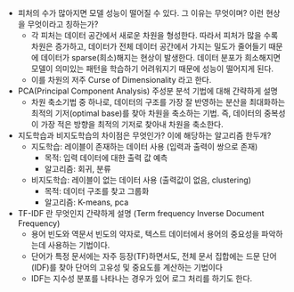 
- 피처의 수가 많아지면 모델 성능이 떨어질 수 있다. 그 이유는 무엇이며? 이런 현상을 무엇이라고 칭하는가? 
	- 각 피처는 데이터 공간에서 새로운 차원을 형성한다. 따라서 피처가 많을 수록 차원은 증가하고, 데이터가 전체 데이터 공간에서 가지는 밀도가 줄어들기 때문에 데이터가 sparse(희소)해지는 현상이 발생한다. 데이터 분포가 희소해지면 모델이 의미있는 패턴을 학습하기 어려워지기 때문에 성능이 떨어지게 된다.
	- 이를 차원의 저주 Curse of Dimensionality 라고 한다.
- PCA(Principal Component Analysis) 주성분 분석 기법에 대해 간략하게 설명
	- 차원 축소기법 중 하나로, 데이터의 구조를 가장 잘 반영하는 분산을 최대화하는 최적의 기저(optimal base)를 찾아 차원을 축소하는 기법. 즉, 데이터의 중복성이 가장 적은 방향을 최적의 기저로 찾아내 차원을 축소한다.
- 지도학습과 비지도학습의 차이점은 무엇인가? 이에 해당하는 알고리즘 한두개?
	- 지도학습: 레이블이 존재하는 데이터 사용 (입력과 출력이 쌍으로 존재)
		- 목적: 입력 데이터에 대한 출력 값 예측
		- 알고리즘: 회귀, 분류
	- 비지도학습: 레이블이 없는 데이터 사용 (출력값이 없음, clustering)
		- 목적: 데이터 구조를 찾고 그룹화
		- 알고리즘: K-means, pca
- TF-IDF 란 무엇인지 간략하게 설명 (Term frequency Inverse Document Frequency)
	- 용어 빈도와 역문서 빈도의 약자로, 텍스트 데이터에서 용어의 중요성을 파악하는데 사용하는 기법이다.
	- 단어가 특정 문서에는 자주 등장(TF)하면서도, 전체 문서 집합에는 드문 단어(IDF)를 찾아 단어의 고유성 및 중요도를 계산하는 기법이다
	- IDF는 지수성 분포를 나타나는 경우가 있어 로그 처리를 하기도 한다.